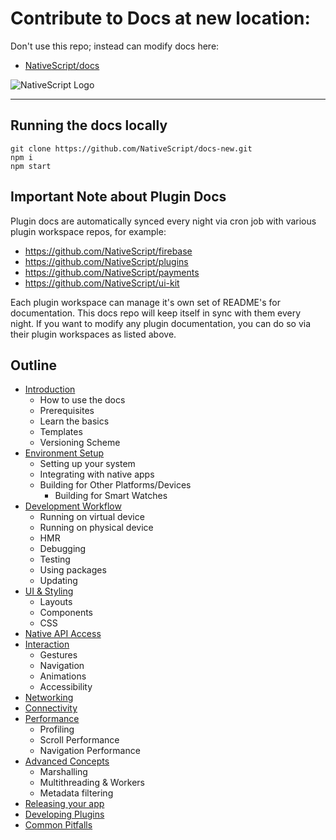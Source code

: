 # Contribute to Docs at new location:

Don't use this repo; instead can modify docs here:

- [NativeScript/docs](https://github.com/NativeScript/docs)

![NativeScript Logo](https://art.nativescript.org/logo/export/NativeScript_Logo_Wide_White_Blue_Rounded_Blue.png)

---

## Running the docs locally

<!-- You can refer to and follow the writing guide from the Vue team at : https://v3.vuejs.org/guide/contributing/writing-guide.html -->

```cli
git clone https://github.com/NativeScript/docs-new.git
npm i
npm start
```

## Important Note about Plugin Docs

Plugin docs are automatically synced every night via cron job with various plugin workspace repos, for example:

- https://github.com/NativeScript/firebase
- https://github.com/NativeScript/plugins
- https://github.com/NativeScript/payments
- https://github.com/NativeScript/ui-kit

Each plugin workspace can manage it's own set of README's for documentation. This docs repo will keep itself in sync with them every night.
If you want to modify any plugin documentation, you can do so via their plugin workspaces as listed above.

## Outline

- [Introduction](/introduction.md)
  - How to use the docs
  - Prerequisites
  - Learn the basics
  - Templates
  - Versioning Scheme
- [Environment Setup](/environment-setup.md)
  - Setting up your system
  - Integrating with native apps
  - Building for Other Platforms/Devices
    - Building for Smart Watches
- [Development Workflow](/development-workflow.md)
  - Running on virtual device
  - Running on physical device
  - HMR
  - Debugging
  - Testing
  - Using packages
  - Updating
- [UI & Styling](/ui-and-styling.md)
  - Layouts
  - Components
  - CSS
- [Native API Access](/native-api-access.md)
- [Interaction](/interaction.md)
  - Gestures
  - Navigation
  - Animations
  - Accessibility
- [Networking](/http.md)
- [Connectivity](/connectivity.md)
- [Performance](/performance.md)
  - Profiling
  - Scroll Performance
  - Navigation Performance
- [Advanced Concepts](/advanced-concepts.md)
  - Marshalling
  - Multithreading & Workers
  - Metadata filtering
- [Releasing your app](/releasing.md)
- [Developing Plugins](/plugins/developing-plugins.md)
- [Common Pitfalls](/common-pitfalls.md)
